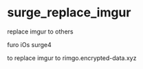 # surge_replace_imgur
replace imgur to others


furo iOs surge4

to replace imgur to rimgo.encrypted-data.xyz
